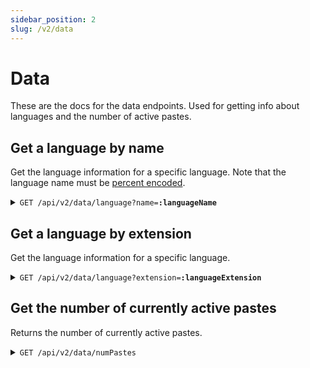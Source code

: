 ```yaml
---
sidebar_position: 2
slug: /v2/data
---
```


# Data

These are the docs for the data endpoints. Used for getting info about languages and the number of active pastes.

## Get a language by name

Get the language information for a specific language. Note that the language name must be [percent encoded](https://en.wikipedia.org/wiki/Percent-encoding).

<details>
    <summary><code>GET /api/v2/data/language?name=<b>:languageName</b></code></summary>

    ##### Response

    ```json
    {
        "name": "C",
        "mode": "clike",
        "mimes": [
            "text/x-csrc"
        ],
        "ext": [
            "c",
            "cats",
            "h",
            "idc"
        ],
        "color": "#555555"
    }
    ```
</details>

## Get a language by extension

Get the language information for a specific language.

<details>
    <summary><code>GET /api/v2/data/language?extension=<b>:languageExtension</b></code></summary>

    ##### Response

    ```json
    {
        "name": "C",
        "mode": "clike",
        "mimes": [
            "text/x-csrc"
        ],
        "ext": [
            "c",
            "cats",
            "h",
            "idc"
        ],
        "color": "#555555"
    }
    ```
</details>

## Get the number of currently active pastes

Returns the number of currently active pastes.

<details>
    <summary><code>GET /api/v2/data/numPastes</code></summary>

    ##### Response

    ```json
    {
        "numPastes": 111
    }
    ```
</details>
